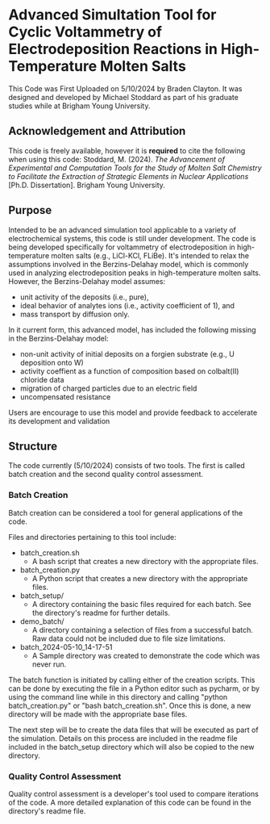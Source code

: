 # Advanced Simultation Tool for Cyclic Voltammetry of Electrodeposition Reactions in High-Temperature Molten Salts

This Code was First Uploaded on 5/10/2024 by Braden Clayton. It was designed and developed by Michael Stoddard as part of his graduate studies while at Brigham Young University.

## Acknowledgement and Attribution
This code is freely available, however it is **required** to cite the following when using this code:
Stoddard, M. (2024). *The Advancement of Experimental and Computation Tools for the Study of Molten Salt Chemistry to Facilitate the Extraction  of Strategic Elements in Nuclear Applications* [Ph.D. Dissertation]. Brigham Young University.

## Purpose 
Intended to be an advanced simulation tool applicable to a variety of electrochemical systems, this code is still under development. The code is being developed specifically for voltammetry of electrodeposition in high-temperature molten salts (e.g., LiCl-KCl, FLiBe). It's intended to relax the assumptions involved in the Berzins-Delahay model, which is commonly used in analyzing electrodeposition peaks in high-temperature molten salts. However, the Berzins-Delahay model assumes:
  -  unit activity of the deposits (i.e., pure),
  - ideal behavior of analytes ions (i.e., activity coefficient of 1), and
  - mass transport by diffusion only.
    
In it current form, this advanced model, has included the following missing in the Berzins-Delahay model:
  - non-unit activity of initial deposits on a forgien substrate (e.g., U deposition onto W)
  - activity coeffient as a function of composition based on colbalt(II) chloride data
  - migration of charged particles due to an electric field
  - uncompensated resistance

Users are encourage to use this model and provide feedback to accelerate its development and validation

## Structure
The code currently (5/10/2024) consists of two tools. The first is called batch creation and the second quality control assessment. 
### Batch Creation
Batch creation can be considered a tool for general applications of the code.

Files and directories pertaining to this tool include:
  
- batch_creation.sh
  - A bash script that creates a new directory with the appropriate files.
- batch_creation.py
  - A Python script that creates a new directory with the appropriate files.
- batch_setup/
  - A directory containing the basic files required for each batch. See the directory's readme for further details.
- demo_batch/
  - A directory containing a selection of files from a successful batch. Raw data could not be included due to file size limitations.
- batch_2024-05-10_14-17-51
  - A Sample directory was created to demonstrate the code which was never run.
  
The batch function is initiated by calling either of the creation scripts. This can be done by executing the file in a Python editor such as pycharm, or by using the command line while in this directory and calling "python batch_creation.py" or "bash batch_creation.sh". Once this is done, a new directory will be made with the appropriate base files.

The next step will be to create the data files that will be executed as part of the simulation. Details on this process are included in the readme file included in the batch_setup directory which will also be copied to the new directory. 
    
### Quality Control Assessment
Quality control assessment is a developer's tool used to compare iterations of the code.
  A more detailed explanation of this code can be found in the directory's readme file.


